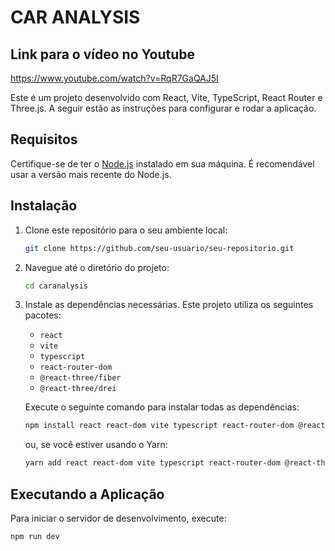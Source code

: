 # CAR ANALYSIS

## Link para o vídeo no Youtube
https://www.youtube.com/watch?v=RqR7GaQAJ5I


Este é um projeto desenvolvido com React, Vite, TypeScript, React Router e Three.js. A seguir estão as instruções para configurar e rodar a aplicação.

## Requisitos

Certifique-se de ter o [Node.js](https://nodejs.org/) instalado em sua máquina. É recomendável usar a versão mais recente do Node.js.

## Instalação

1. Clone este repositório para o seu ambiente local:

    ```bash
    git clone https://github.com/seu-usuario/seu-repositorio.git
    ```

2. Navegue até o diretório do projeto:

    ```bash
    cd caranalysis
    ```

3. Instale as dependências necessárias. Este projeto utiliza os seguintes pacotes:
    - `react`
    - `vite`
    - `typescript`
    - `react-router-dom`
    - `@react-three/fiber`
    - `@react-three/drei`

    Execute o seguinte comando para instalar todas as dependências:

    ```bash
    npm install react react-dom vite typescript react-router-dom @react-three/fiber @react-three/drei
    ```

    ou, se você estiver usando o Yarn:

    ```bash
    yarn add react react-dom vite typescript react-router-dom @react-three/fiber @react-three/drei
    ```

## Executando a Aplicação

Para iniciar o servidor de desenvolvimento, execute:

```bash
npm run dev
